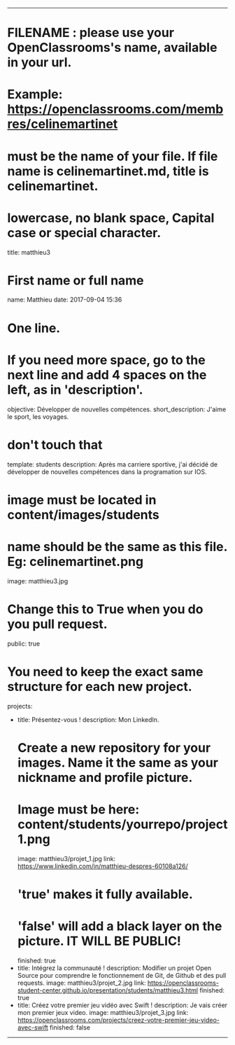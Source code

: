 ---

# FILENAME : please use your OpenClassrooms's name, available in your url.
# Example: https://openclassrooms.com/membres/celinemartinet
# must be the name of your file. If file name is celinemartinet.md, title is celinemartinet.
# lowercase, no blank space, Capital case or special character.
title: matthieu3

# First name or full name
name: Matthieu
date: 2017-09-04 15:36

# One line.
# If you need more space, go to the next line and add 4 spaces on the left, as in 'description'.
objective: Développer de nouvelles compétences.
short_description: J'aime le sport, les voyages.

# don't touch that
template: students
description:
    Après ma carriere sportive, j'ai décidé de développer de nouvelles compétences dans la programation sur IOS.

# image must be located in content/images/students
# name should be the same as this file. Eg: celinemartinet.png
image: matthieu3.jpg

# Change this to True when you do you pull request.
public: true

# You need to keep the exact same structure for each new project.
projects:
  - title: Présentez-vous !
    description: Mon LinkedIn.
    # Create a new repository for your images. Name it the same as your nickname and profile picture.
    # Image must be here: content/students/yourrepo/project1.png
    image: matthieu3/projet_1.jpg
    link: https://www.linkedin.com/in/matthieu-despres-60108a126/
    # 'true' makes it fully available.
    # 'false' will add a black layer on the picture. IT WILL BE PUBLIC!
    finished: true
  - title: Intégrez la communauté !
    description: Modifier un projet Open Source pour comprendre le fonctionnement de Git, de Github et des pull requests. 
    image: matthieu3/projet_2.jpg
    link: https://openclassrooms-student-center.github.io/presentation/students/matthieu3.html
    finished: true
  - title: Créez votre premier jeu vidéo avec Swift !
    description: Je vais créer mon premier jeux video.
    image: matthieu3/projet_3.jpg
    link: https://openclassrooms.com/projects/creez-votre-premier-jeu-video-avec-swift
    finished: false
---